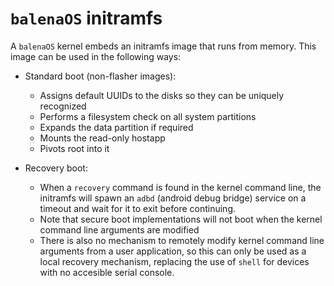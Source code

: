 # `balenaOS` initramfs

A `balenaOS` kernel embeds an initramfs image that runs from memory. This image
can be used in the following ways:

* Standard boot (non-flasher images):
  *  Assigns default UUIDs to the disks so they can be uniquely recognized
  *  Performs a filesystem check on all system partitions
  *  Expands the data partition if required
  *  Mounts the read-only hostapp
  *  Pivots root into it

* Recovery boot:
  * When a `recovery` command is found in the kernel command line, the
    initramfs will spawn an `adbd` (android debug bridge) service on a timeout
    and wait for it to exit before continuing.
  * Note that secure boot implementations will not boot when the kernel command
    line arguments are modified
  * There is also no mechanism to remotely modify kernel command line arguments
    from a user application, so this can only be used as a local recovery
    mechanism, replacing the use of `shell` for devices with no accesible
    serial console.
